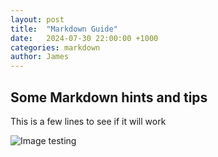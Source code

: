 ```yaml
---
layout: post
title:  "Markdown Guide"
date:   2024-07-30 22:00:00 +1000
categories: markdown
author: James 
---
```


## Some Markdown hints and tips

This is a few lines to see if it will work

![Image testing]({{site.baseurl}}/assets/images/banners/home.jpg)